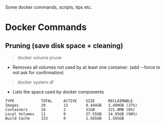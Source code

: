 Some docker commands, scripts, tips etc.

# Docker Commands
## Pruning (save disk space + cleaning)

> docker volume prune
* Removes all volumes not used by at least one container. (add --force to not ask for confirmation)

> docker system df
* Lists the space used by docker components
```
TYPE            TOTAL     ACTIVE    SIZE      RECLAIMABLE
Images          29        13        9.444GB   3.499GB (37%)
Containers      16        2         31GB      221.8MB (0%)
Local Volumes   11        9         27.55GB   24.95GB (90%)
Build Cache     153       0         1.565GB   1.565GB
```
